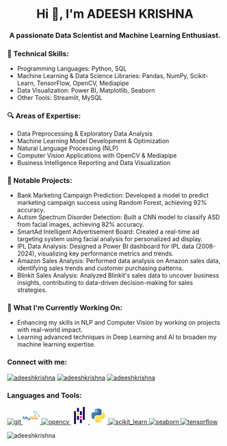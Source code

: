 <h1 align="center">Hi 👋, I'm ADEESH KRISHNA</h1>
<h3 align="center">A passionate Data Scientist and Machine Learning Enthusiast.</h3>

<h3 align="left">🚀 Technical Skills:</h3>

- Programming Languages: Python, SQL
- Machine Learning & Data Science Libraries: Pandas, NumPy, Scikit-Learn, TensorFlow, OpenCV, Mediapipe
- Data Visualization: Power BI, Matplotlib, Seaborn
- Other Tools: Streamlit, MySQL
  
<h3 align="left">🔍 Areas of Expertise:</h3>

- Data Preprocessing & Exploratory Data Analysis
- Machine Learning Model Development & Optimization
- Natural Language Processing (NLP)
- Computer Vision Applications with OpenCV & Mediapipe
- Business Intelligence Reporting and Data Visualization
  
<h3 align="left">📂 Notable Projects:</h3>

- Bank Marketing Campaign Prediction: Developed a model to predict marketing campaign success using Random Forest, achieving 92% accuracy.
- Autism Spectrum Disorder Detection: Built a CNN model to classify ASD from facial images, achieving 82% accuracy.
- SmartAd Intelligent Advertisement Board: Created a real-time ad targeting system using facial analysis for personalized ad display.
- IPL Data Analysis: Designed a Power BI dashboard for IPL data (2008-2024), visualizing key performance metrics and trends.
- Amazon Sales Analysis: Performed data analysis on Amazon sales data, identifying sales trends and customer purchasing patterns.
- Blinkit Sales Analysis: Analyzed Blinkit's sales data to uncover business insights, contributing to data-driven decision-making for sales strategies.
  
<h3 align="left">🌱 What I'm Currently Working On:</h3>

- Enhancing my skills in NLP and Computer Vision by working on projects with real-world impact.
- Learning advanced techniques in Deep Learning and AI to broaden my machine learning expertise.

<h3 align="left">Connect with me:</h3>
<p align="left">
<a href="https://linkedin.com/in/adeeshkrishna" target="blank"><img align="center" src="https://raw.githubusercontent.com/rahuldkjain/github-profile-readme-generator/master/src/images/icons/Social/linked-in-alt.svg" alt="adeeshkrishna" height="30" width="40" /></a>
<a href="https://www.leetcode.com/adeeshkrishna" target="blank"><img align="center" src="https://raw.githubusercontent.com/rahuldkjain/github-profile-readme-generator/master/src/images/icons/Social/leet-code.svg" alt="adeeshkrishna" height="30" width="40" /></a>
<a href="https://www.hackerrank.com/adeeshkrishna" target="blank"><img align="center" src="https://raw.githubusercontent.com/rahuldkjain/github-profile-readme-generator/master/src/images/icons/Social/hackerrank.svg" alt="adeeshkrishna" height="30" width="40" /></a>
</p>

<h3 align="left">Languages and Tools:</h3>
<p align="left"> <a href="https://git-scm.com/" target="_blank" rel="noreferrer"> <img src="https://www.vectorlogo.zone/logos/git-scm/git-scm-icon.svg" alt="git" width="40" height="40"/> </a> <a href="https://www.mysql.com/" target="_blank" rel="noreferrer"> <img src="https://raw.githubusercontent.com/devicons/devicon/master/icons/mysql/mysql-original-wordmark.svg" alt="mysql" width="40" height="40"/> </a> <a href="https://opencv.org/" target="_blank" rel="noreferrer"> <img src="https://www.vectorlogo.zone/logos/opencv/opencv-icon.svg" alt="opencv" width="40" height="40"/> </a> <a href="https://pandas.pydata.org/" target="_blank" rel="noreferrer"> <img src="https://raw.githubusercontent.com/devicons/devicon/2ae2a900d2f041da66e950e4d48052658d850630/icons/pandas/pandas-original.svg" alt="pandas" width="40" height="40"/> </a> <a href="https://www.python.org" target="_blank" rel="noreferrer"> <img src="https://raw.githubusercontent.com/devicons/devicon/master/icons/python/python-original.svg" alt="python" width="40" height="40"/> </a> <a href="https://scikit-learn.org/" target="_blank" rel="noreferrer"> <img src="https://upload.wikimedia.org/wikipedia/commons/0/05/Scikit_learn_logo_small.svg" alt="scikit_learn" width="40" height="40"/> </a> <a href="https://seaborn.pydata.org/" target="_blank" rel="noreferrer"> <img src="https://seaborn.pydata.org/_images/logo-mark-lightbg.svg" alt="seaborn" width="40" height="40"/> </a> <a href="https://www.tensorflow.org" target="_blank" rel="noreferrer"> <img src="https://www.vectorlogo.zone/logos/tensorflow/tensorflow-icon.svg" alt="tensorflow" width="40" height="40"/> </a> </p>

<p><img align="center" src="https://github-readme-stats.vercel.app/api/top-langs?username=adeeshkrishna&show_icons=true&locale=en&layout=compact" alt="adeeshkrishna" /></p>
